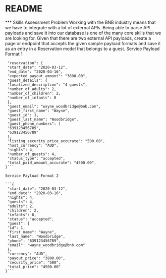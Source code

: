 # README

*** Skills Assessment 
Problem 
Working with the BNB industry means that we have to integrate with a lot of external APIs. Being able to parse API payloads and save it into our database is one of the many core skills that we are looking for. Given that there are two external API payloads, create a page or endpoint that accepts the given sample payload formats and save it as an entry in a Reservation model that belongs to a guest. 
Service Payload Format 1 

```{ 
 "reservation": { 
 "start_date": "2020-03-12", 
 "end_date": "2020-03-16", 
 "expected_payout_amount": "3800.00", 
 "guest_details": { 
 "localized_description": "4 guests", 
 "number_of_adults": 2, 
 "number_of_children": 2, 
 "number_of_infants": 0 
 }, 
 "guest_email": "wayne_woodbridge@bnb.com", 
 "guest_first_name": "Wayne", 
 "guest_id": 1, 
 "guest_last_name": "Woodbridge", 
 "guest_phone_numbers": [ 
 "639123456789", 
 "639123456789" 
 ], 
 "listing_security_price_accurate": "500.00", 
 "host_currency": "AUD", 
 "nights": 4, 
 "number_of_guests": 4, 
 "status_type": "accepted", 
 "total_paid_amount_accurate": "4500.00", 
}```

Service Payload Format 2 

```{ 
 "start_date": "2020-03-12", 
 "end_date": "2020-03-16", 
 "nights": 4, 
 "guests": 4, 
 "adults": 2, 
 "children": 2, 
 "infants": 0, 
 "status": "accepted", 
 "guest": { 
 "id": 1, 
 "first_name": "Wayne", 
 "last_name": "Woodbridge", 
 "phone": "639123456789", 
 "email": "wayne_woodbridge@bnb.com" 
 }, 
 "currency": "AUD", 
 "payout_price": "3800.00", 
 "security_price": "500", 
 "total_price": "4500.00" 
}```


